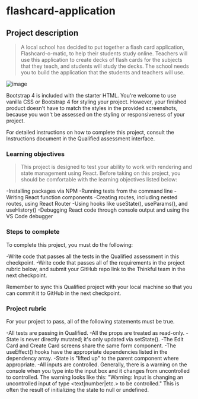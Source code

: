 # flashcard-application

## Project description

>A local school has decided to put together a flash card application, Flashcard-o-matic, to help their students study online. Teachers will use this application to create decks of flash cards for the subjects that they teach, and students will study the decks. The school needs you to build the application that the students and teachers will use.

![image](https://user-images.githubusercontent.com/68564461/119990192-0bdd8a80-bf96-11eb-9f6f-170f45e853e5.png)

Bootstrap 4 is included with the starter HTML. You're welcome to use vanilla CSS or Bootstrap 4 for styling your project. However, your finished product doesn't have to match the styles in the provided screenshots, because you won't be assessed on the styling or responsiveness of your project.

For detailed instructions on how to complete this project, consult the Instructions document in the Qualified assessment interface.

### Learning objectives
>This project is designed to test your ability to work with rendering and state management using React. Before taking on this project, you should be comfortable with the learning objectives listed below:

-Installing packages via NPM
-Running tests from the command line
-Writing React function components
-Creating routes, including nested routes, using React Router
-Using hooks like useState(), useParams(), and useHistory()
-Debugging React code through console output and using the VS Code debugger

### Steps to complete
To complete this project, you must do the following:

-Write code that passes all the tests in the Qualified assessment in this checkpoint.
-Write code that passes all of the requirements in the project rubric below, and submit your GitHub repo link to the Thinkful team in the next checkpoint.

Remember to sync this Qualified project with your local machine so that you can commit it to GitHub in the next checkpoint.

### Project rubric
For your project to pass, all of the following statements must be true.

-All tests are passing in Qualified.
-All the props are treated as read-only.
-State is never directly mutated; it's only updated via setState().
-The Edit Card and Create Card screens share the same form component.
-The useEffect() hooks have the appropriate dependencies listed in the dependency array.
-State is "lifted up" to the parent component where appropriate.
-All inputs are controlled. Generally, there is a warning on the console when you type into the input box and it changes from uncontrolled to controlled. The warning looks like this: "Warning: Input is changing an uncontrolled input of type <text|number|etc.> to be controlled." This is often the result of initializing the state to null or undefined.
